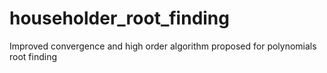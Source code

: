 # householder_root_finding
Improved convergence and high order algorithm proposed for polynomials root finding 
